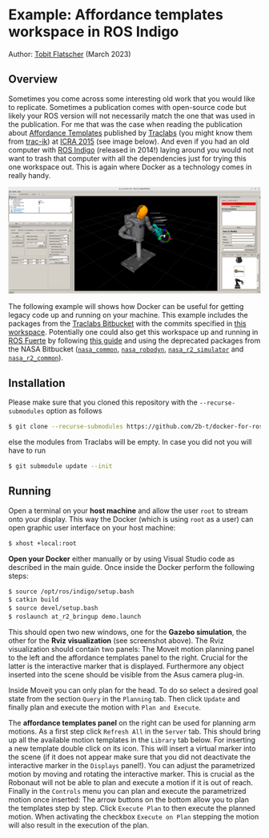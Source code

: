 # Example: Affordance templates workspace in ROS Indigo

Author: [Tobit Flatscher](https://github.com/2b-t) (March 2023)



## Overview

Sometimes you come across some interesting old work that you would like to replicate. Sometimes a publication comes with open-source code but likely your ROS version will not necessarily match the one that was used in the publication. For me that was the case when reading the publication about [Affordance Templates](https://www.researchgate.net/publication/283668215_The_Affordance_Template_ROS_package_for_robot_task_programming) published by [Traclabs](https://traclabs.com/projects/affordance-templates/) (you might know them from [trac-ik](https://traclabs.com/projects/trac-ik/)) at [ICRA 2015](https://www.ieee-ras.org/component/rseventspro/event/400-icra-2015-ieee-international-conference-on-robotics-and-automation) (see image below). And even if you had an old computer with [ROS Indigo](http://wiki.ros.org/indigo) (released in 2014!) laying around you would not want to trash that computer with all the dependencies just for trying this one workspace out. This is again where Docker as a technology comes in really handy.

![Preview of the Affordance Templates workspace with the NASA Robonaut2](media/preview.png)

The following example will shows how Docker can be useful for getting legacy code up and running on your machine. This example includes the packages from the [Traclabs Bitbucket](https://bitbucket.org/traclabs/) with the commits specified in [this workspace](https://github.com/yueyeyuniao/affordance_template). Potentially one could also get this workspace up and running in [ROS Fuerte](http://wiki.ros.org/fuerte) by following [this guide](https://bitbucket.org/nasa_ros_pkg/deprecated_misc/wiki/Home) and using the deprecated packages from the NASA Bitbucket ([`nasa_common`](https://bitbucket.org/nasa_ros_pkg/deprecated_nasa_common/src/master/), [`nasa_robodyn`](https://bitbucket.org/nasa_ros_pkg/deprecated_nasa_robodyn/src/master/), [`nasa_r2_simulator`](https://bitbucket.org/nasa_ros_pkg/deprecated_nasa_r2_simulator/src/master/) and [`nasa_r2_common`](https://bitbucket.org/nasa_ros_pkg/deprecated_nasa_r2_common/src/master/)).



## Installation

Please make sure that you cloned this repository with the `--recurse-submodules` option as follows

```bash
$ git clone --recurse-submodules https://github.com/2b-t/docker-for-ros
```

else the modules from Traclabs will be empty. In case you did not you will have to run 

```bash
$ git submodule update --init
```



## Running

Open a terminal on your **host machine** and allow the user `root` to stream onto your display. This way the Docker (which is using `root` as a user) can open graphic user interface on your host machine:

```bash
$ xhost +local:root
```

**Open your Docker** either manually or by using Visual Studio code as described in the main guide. Once inside the Docker perform the following steps:

```bash
$ source /opt/ros/indigo/setup.bash
$ catkin build
$ source devel/setup.bash
$ roslaunch at_r2_bringup demo.launch
```

This should open two new windows, one for the **Gazebo simulation**, the other for the **Rviz visualization** (see screenshot above). The Rviz visualization should contain two panels: The Moveit motion planning panel to the left and the affordance templates panel to the right. Crucial for the latter is the interactive marker that is displayed. Furthermore any object inserted into the scene should be visible from the Asus camera plug-in. 

Inside Moveit you can only plan for the head. To do so select a desired goal state from the section `Query` in the `Planning` tab. Then click `Update` and finally plan and execute the motion with `Plan and Execute`.

The **affordance templates panel** on the right can be used for planning arm motions. As a first step click `Refresh All` in the `Server` tab. This should bring up all the available motion templates in the `Library` tab below. For inserting a new template double click on its icon. This will insert a virtual marker into the scene (if it does not appear make sure that you did not deactivate the interactive marker in the `Displays` panel!). You can adjust the parametrized motion by moving and rotating the interactive marker. This is crucial as the Robonaut will not be able to plan and execute a motion if it is out of reach. Finally in the `Controls` menu you can plan and execute the parametrized motion once inserted: The arrow buttons on the bottom allow you to plan the templates step by step. Click `Execute Plan` to then execute the planned motion. When activating the checkbox `Execute on Plan` stepping the motion will also result in the execution of the plan.
